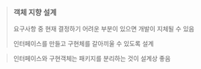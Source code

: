 > ### 객체 지향 설계
>
> 요구사항 중 현재 결정하기 어려운 부분이 있으면 개발이 지체될 수 있음
>
> 인터페이스를 만들고 구현체를 갈아끼울 수 있도록 설계

> 인터페이스와 구현객체는 패키지를 분리하는 것이 설계상 좋음
